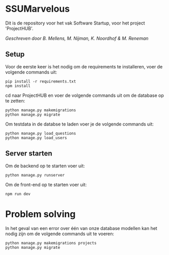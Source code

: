 # SSUMarvelous

Dit is de repository voor het vak Software Startup, voor het project 'ProjectHUB'.

*Geschreven door B. Mellens, M. Nijman, K. Noordhof & M. Reneman*

## Setup
Voor de eerste keer is het nodig om de requirements te installeren, voer de volgende commands uit:
```
pip install -r requirements.txt
npm install
```

cd naar ProjectHUB en voer de volgende commands uit om de database op te zetten:
```
python manage.py makemigrations
python manage.py migrate
```

Om testdata in de databse te laden voer je de volgende commands uit:
```
python manage.py load_questions
python manage.py load_users
```

## Server starten
Om de backend op te starten voer uit:
```
python manage.py runserver
```

Om de front-end op te starten voer uit:
```
npm run dev
```

# Problem solving
In het geval van een error over één van onze database modellen kan het nodig zijn om de volgende commands uit te voeren:
```
python manage.py makemigrations projects
python manage.py migrate
```
